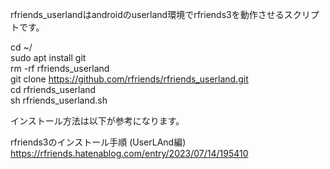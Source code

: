 rfriends_userlandはandroidのuserland環境でrfriends3を動作させるスクリプトです。  
  
cd ~/  
sudo apt install git  
rm -rf rfriends_userland  
git clone https://github.com/rfriends/rfriends_userland.git  
cd rfriends_userland  
sh rfriends_userland.sh  
  
インストール方法は以下が参考になります。  
  
rfriends3のインストール手順 (UserLAnd編)  
https://rfriends.hatenablog.com/entry/2023/07/14/195410  
